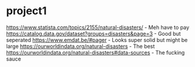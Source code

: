 # project1
https://www.statista.com/topics/2155/natural-disasters/ - Meh have to pay
https://catalog.data.gov/dataset?groups=disasters&page=3 - Good but seperated
https://www.emdat.be/#pager - Looks super solid but might be large
https://ourworldindata.org/natural-disasters - The best
https://ourworldindata.org/natural-disasters#data-sources - The fucking sauce
